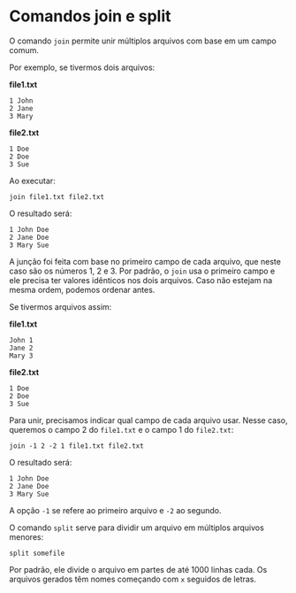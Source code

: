 # Comandos join e split

O comando `join` permite unir múltiplos arquivos com base em um campo comum.

Por exemplo, se tivermos dois arquivos:

**file1.txt**
```
1 John
2 Jane
3 Mary
```

**file2.txt**
```
1 Doe
2 Doe
3 Sue
```

Ao executar:

```
join file1.txt file2.txt
```

O resultado será:

```
1 John Doe
2 Jane Doe
3 Mary Sue
```

A junção foi feita com base no primeiro campo de cada arquivo, que neste caso são os números 1, 2 e 3. Por padrão, o `join` usa o primeiro campo e ele precisa ter valores idênticos nos dois arquivos. Caso não estejam na mesma ordem, podemos ordenar antes.

Se tivermos arquivos assim:

**file1.txt**
```
John 1
Jane 2
Mary 3
```

**file2.txt**
```
1 Doe
2 Doe
3 Sue
```

Para unir, precisamos indicar qual campo de cada arquivo usar. Nesse caso, queremos o campo 2 do `file1.txt` e o campo 1 do `file2.txt`:

```
join -1 2 -2 1 file1.txt file2.txt
```

O resultado será:

```
1 John Doe
2 Jane Doe
3 Mary Sue
```

A opção `-1` se refere ao primeiro arquivo e `-2` ao segundo.

O comando `split` serve para dividir um arquivo em múltiplos arquivos menores:

```
split somefile
```

Por padrão, ele divide o arquivo em partes de até 1000 linhas cada. Os arquivos gerados têm nomes começando com `x` seguidos de letras.
